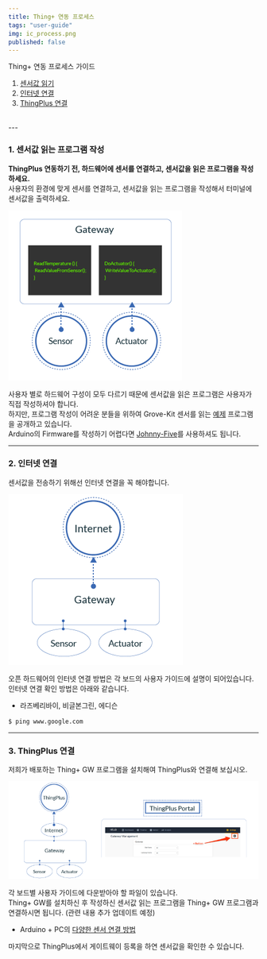 ```yaml
---
title: Thing+ 연동 프로세스
tags: "user-guide"
img: ic_process.png
published: false
---
```


Thing+ 연동 프로세스 가이드
<div id='id-sensor'></div>

1. [센서값 읽기](#id-sensor)
2. [인터넷 연결](#id-internet)
3. [ThingPlus 연결](#id-thingplus)

<br/>
---

### 1. 센서값 읽는 프로그램 작성
**ThingPlus 연동하기 전, 하드웨어에 센서를 연결하고, 센서값을 읽은 프로그램을 작성하세요.**<br/>
사용자의 환경에 맞게 센서를 연결하고, 센서값을 읽는 프로그램을 작성해서 터미널에 센서값을 출력하세요.<br/> 

![device](/assets/process01.png)

사용자 별로 하드웨어 구성이 모두 다르기 때문에 센서값을 읽은 프로그램은 사용자가 직접 작성하셔야 합니다.<br/>
하지만, 프로그램 작성이 어려운 분들을 위하여 Grove-Kit 센서를 읽는 [예제](https://github.com/daliworks/openhardware) 프로그램을 공개하고 있습니다. <br/>
Arduino의 Firmware를 작성하기 어렵다면 [Johnny-Five](http://http://johnny-five.io/)를 사용하셔도 됩니다.

<div id='id-internet'></div>

---

### 2. 인터넷 연결
센서값을 전송하기 위해선 인터넷 연결을 꼭 해야합니다. <br/>

![gateway](/assets/process02.png)

오픈 하드웨어의 인터넷 연결 방법은 각 보드의 사용자 가이드에 설명이 되어있습니다.<br/>
인터넷 연결 확인 방법은 아래와 같습니다. <br/>

- 라즈베리바이, 비글본그린, 에디슨<br/>

```bash
$ ping www.google.com
```

<div id='id-thingplus'></div>

---

### 3. ThingPlus 연결
저희가 배포하는 Thing+ GW 프로그램을 설치해여 ThingPlus와 연결해 보십시오. <br/>

![thingplus](/assets/process03.png)

각 보드별 사용자 가이드에 다운받아야 할 파일이 있습니다.<br/>
Thing+ GW를 설치하신 후 작성하신 센서값 읽는 프로그램을 Thing+ GW 프로그램과 연결하시면 됩니다. (관련 내용 추가 업데이트 예정)<br/>

- Arduino + PC의 [다양한 센서 연결 방법](https://docs.google.com/document/d/1gk1RsXvfbD9eOiHQblpBcIgyJ7cYqb9pHqNSgId1s7U/edit) <br/>

마지막으로 ThingPlus에서 게이트웨이 등록을 하연 센서값을 확인한 수 있습니다.  <br/>
